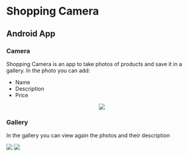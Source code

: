 # Shopping Camera
## Android App

### Camera
Shopping Camera is an app to take photos of products and save it in a gallery.
In the photo you can add:
- Name
- Description
- Price

<p align="center">
  <img src="https://i.imgur.com/v6iJFar.png" height="%50"/>
</p>

### Gallery
In the gallery you can view again the photos and their description
<p float="left">
  <img src="https://i.imgur.com/e4dqabZ.png" width="%50" />
  <img src="https://i.imgur.com/l0kUqpa.png" width="%50" /> 
</p>
